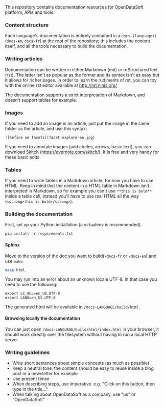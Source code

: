 This repository contains documentation resources for OpenDataSoft platform, APIs and tools.

### Content structure
Each language's documentation is entirely contained in a `docs-(language))`
(`docs-en`,  `docs-fr`) at the root of the repository; this includes the content
itself, and all the tools necessary to build the documentation.

### Writing articles
Documentation can be written in either Markdown (md) or reStructuredText (rst). The latter isn't as popular as
the former and its syntax isn't as easy but it allows for richer pages. In order to learn the rudiments of rst, you can
toy with the online rst editor available at http://rst.ninjs.org/

The documentation supports a strict interpretation of Markdown, and doesn't support
tables for example.

### Images
If you need to add an image in an article, just put the image in the same folder
as the article, and use this syntax:
```
![Refine on facets](facet-explore-en.jpg)
```

If you need to annotate images (add circles, arrows, basic text), you can download Skitch
(https://evernote.com/skitch/). It is free and very handy for these basic edits.

### Tables
If you need to write tables in a Markdown article, for now you have to use HTML.
Keep in mind that the content in a HTML table in Markdown isn't interpreted in
Markdown, so for example you can't use `**this is bold**` inside a table cell,
instead you'll have to use real HTML all the way (`<strong>this is bold</strong>`).

### Building the documentation

First, set up your Python installation (a virtualenv is recommended).
```python
pip install -r requirements.txt
```

#### Sphinx

Move to the version of the doc you want to build(`/docs-fr` or `/docs-en`) and use `make`.
```bash
make html
```

You may run into an error about an unknown locale UTF-8. In that case you need to use the following:
```
export LC_ALL=en_US.UTF-8
export LANG=en_US.UTF-8
```

The generated html will be available in `/docs-LANGUAGE/build/html`.

#### Browsing locally the documentation
You can just open `/docs-LANGUAGE/build/html/index.html` in your browser, it should
work directly over the filesystem without having to run a local HTTP server.

### Writing guidelines
- Write short sentences about simple concepts (as much as possible)
- Keep a neutral tone; the content should be easy to reuse inside
a blog post or a newsletter for example
- Use present tense
- When describing steps, use imperative. e.g. "Click on this button, then type in the title..."
- When talking about OpenDataSoft as a company, use "us" or "OpenDataSoft"
